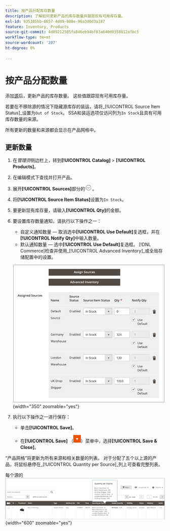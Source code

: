 ```yaml
---
title: 按产品分配库存数量
description: 了解如何更新产品的库存数量并跟踪现有可用库存量。
exl-id: 935385bb-6657-4d49-980e-96a3d0d3a187
feature: Inventory, Products
source-git-commit: 4d89212585fa846eb94bf83a640d0358812afbc5
workflow-type: tm+mt
source-wordcount: '207'
ht-degree: 0%

---
```


# 按产品分配数量

添加[源](sources-assign-per-product.md)后，更新产品的库存数量。 这些值跟踪现有可用库存量。

若要在不移除源的情况下隐藏源库存的装运，请将&#x200B;_[!UICONTROL Source Item Status]_设置为`Out of Stock`。 SSA和装运选项仅访问列为`In Stock`且具有可用库存数量的来源。

所有更新的数量和来源都会显示在产品网格中。

## 更新数量

1. 在&#x200B;_管理员_&#x200B;侧边栏上，转到&#x200B;**[!UICONTROL Catalog]** > **[!UICONTROL Products]**。

1. 在编辑模式下查找并打开产品。

1. 展开&#x200B;**[!UICONTROL Sources]**&#x200B;部分的![扩展选择器](../assets/icon-display-expand.png)。

1. 将&#x200B;**[!UICONTROL Source Item Status]**&#x200B;设置为`In Stock`。

1. 要更新现有库存量，请输入&#x200B;**[!UICONTROL Qty]**&#x200B;的金额。

1. 要设置库存数量通知，请执行以下操作之一：

   - 自定义通知数量 — 取消选中&#x200B;**[!UICONTROL Use Default]**&#x200B;复选框，并在&#x200B;**[!UICONTROL Notify Qty]**&#x200B;中输入数量。
   - 默认通知数量 — 选中&#x200B;**[!UICONTROL Use Default]**&#x200B;复选框。 [!DNL Commerce]检查并使用&#x200B;_[!UICONTROL Advanced Inventory]_或全局存储配置中的设置。

   ![更新每个Source的产品数量](assets/inventory-product-quantity-edit.png){width="350" zoomable="yes"}

1. 执行以下操作之一进行保存：

   - 单击&#x200B;**[!UICONTROL Save]**。

   - 在&#x200B;**[!UICONTROL Save]** （![菜单箭头](../assets/icon-menu-down-arrow-red.png)）菜单中，选择&#x200B;**[!UICONTROL Save & Close]**。


“产品网格”将更新为所有来源和相关数量的列表。 对于分配了五个以上源的产品，将鼠标悬停在&#x200B;_[!UICONTROL Quantity per Source]_列上可查看完整列表。

每个源的![产品数量](assets/inventory-product-quantity.png){width="600" zoomable="yes"}
